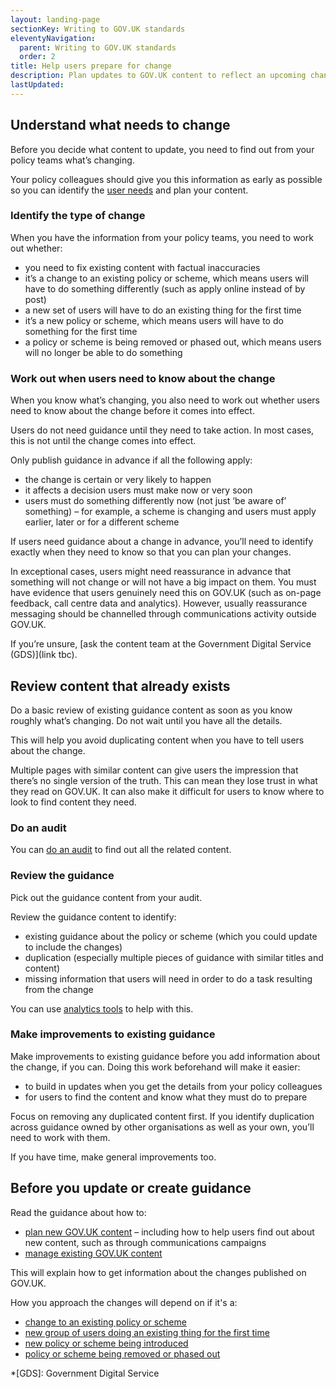 ```yaml
---
layout: landing-page
sectionKey: Writing to GOV.UK standards
eleventyNavigation:
  parent: Writing to GOV.UK standards
  order: 2
title: Help users prepare for change
description: Plan updates to GOV.UK content to reflect an upcoming change to a policy or scheme.
lastUpdated:
---
```

## Understand what needs to change

Before you decide what content to update, you need to find out from your policy teams what’s changing. 

Your policy colleagues should give you this information as early as possible so you can identify the [user needs](/writing-to-gov-uk-standards/plan-manage-content/identify-user-needs/) and plan your content.

### Identify the type of change

When you have the information from your policy teams, you need to work out whether:

+ you need to fix existing content with factual inaccuracies
+ it’s a change to an existing policy or scheme, which means users will have to do something differently (such as apply online instead of by post)
+ a new set of users will have to do an existing thing for the first time
+ it’s a new policy or scheme, which means users will have to do something for the first time
+ a policy or scheme is being removed or phased out, which means users will no longer be able to do something

### Work out when users need to know about the change

When you know what’s changing, you also need to work out whether users need to know about the change before it comes into effect.

Users do not need guidance until they need to take action. In most cases, this is not until the change comes into effect. 

Only publish guidance in advance if all the following apply:

+ the change is certain or very likely to happen
+ it affects a decision users must make now or very soon
+ users must do something differently now (not just ‘be aware of’ something) – for example, a scheme is changing and users must apply earlier, later or for a different scheme

If users need guidance about a change in advance, you’ll need to identify exactly when they need to know so that you can plan your changes.

In exceptional cases, users might need reassurance in advance that something will not change or will not have a big impact on them. You must have evidence that users genuinely need this on GOV.UK (such as on-page feedback, call centre data and analytics). However, usually reassurance messaging should be channelled through communications activity outside GOV.UK.

If you’re unsure, [ask the content team at the Government Digital Service (GDS)](link tbc).

## Review content that already exists

Do a basic review of existing guidance content as soon as you know roughly what’s changing. Do not wait until you have all the details.

This will help you avoid duplicating content when you have to tell users about the change.

Multiple pages with similar content can give users the impression that there’s no single version of the truth. This can mean they lose trust in what they read on GOV.UK. It can also make it difficult for users to know where to look to find content they need.

### Do an audit

You can [do an audit](/writing-to-gov-uk-standards/plan-manage-content/manage-existing-govuk-content/) to find out all the related content.

### Review the guidance

Pick out the guidance content from your audit.

Review the guidance content to identify:

+ existing guidance about the policy or scheme (which you could update to include the changes)
+ duplication (especially multiple pieces of guidance with similar titles and content)
+ missing information that users will need in order to do a task resulting from the change

You can use [analytics tools](/writing-to-gov-uk-standards/find-tools-resources/) to help with this.

### Make improvements to existing guidance

Make improvements to existing guidance before you add information about the change, if you can. Doing this work beforehand will make it easier:

+ to build in updates when you get the details from your policy colleagues
+ for users to find the content and know what they must do to prepare

Focus on removing any duplicated content first. If you identify duplication across guidance owned by other organisations as well as your own, you’ll need to work with them.

If you have time, make general improvements too.

## Before you update or create guidance

Read the guidance about how to:

- [plan new GOV.UK content](/writing-to-gov-uk-standards/plan-manage-content/plan-new-govuk-content/) – including how to help users find out about new content, such as through communications campaigns
- [manage existing GOV.UK content](/writing-to-gov-uk-standards/plan-manage-content/manage-existing-govuk-content/)

This will explain how to get information about the changes published on GOV.UK.

How you approach the changes will depend on if it's a:

+ [change to an existing policy or scheme](/writing-to-gov-uk-standards/help-users-prepare-change/change-existing-policy-scheme/)
+ [new group of users doing an existing thing for the first time](/writing-to-gov-uk-standards/help-users-prepare-change/new-users-existing-thing/)
+ [new policy or scheme being introduced](/writing-to-gov-uk-standards/help-users-prepare-change/new-policy-scheme/)
+ [policy or scheme being removed or phased out](/writing-to-gov-uk-standards/help-users-prepare-change/policy-scheme-removed/)

*[GDS]: Government Digital Service
